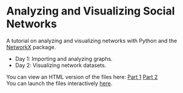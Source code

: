 # Analyzing and Visualizing Social Networks
A tutorial on analyzing and visualizing networks with Python and the [NetworkX](https://networkx.github.io/documentation/stable/index.html) package.

- Day 1: Importing and analyzing graphs.
- Day 2: Visualizing network datasets.

You can view an HTML version of the files here: [Part 1](https://nbviewer.jupyter.org/github/khof312/networks_tutorial/blob/master/tutorial_part_1_analyze_nbviewer.ipynb?flush_cache=True)  [Part 2](https://nbviewer.jupyter.org/github/khof312/networks_tutorial/blob/master/tutorial_part_2_visualize_nbviewer.ipynb?flush_cache=True)   
You can launch the files interactively [here](https://mybinder.org/v2/gh/khof312/networks_tutorial_backup/master).

